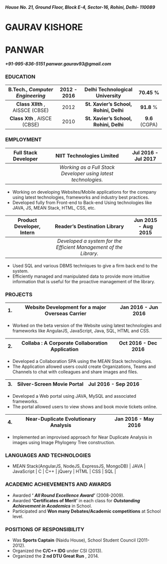 **_House No. 21, Ground Floor,
Block E-4, Sector-16,
Rohini, Delhi- 110089_**

# GAURAV KISHORE
# PANWAR

**_+91-995-836-5151
panwar.gaurav93@gmail.com_**

### EDUCATION

| **B.Tech.**, *Computer Engineering* | 2012 - 2016 | Delhi Technological University | 70.45 % |
|:-------------:|:-------------:|:-------------:|:-------------:|
| **Class XIIth** , AISSCE (CBSE)  | 2012 | **St. Xavier’s School, Rohini, Delhi** | **91.8** % |
| **Class Xth** , AISCE (CBSE) | 2010 | **St. Xavier’s School, Rohini, Delhi** | **9.6** (CGPA) |

### EMPLOYMENT
| Full Stack Developer | NIIT Technologies Limited | Jul 2016 - Jul 2017 |
|:-------------:|:-------------:|:-------------:|
|  | _Working as a Full Stack Developer using latest technologies._ |  |
* Working on developing Websites/Mobile applications for the company using latest technologies,
frameworks and industry best practices.
* Developed fully from Front-end to Back-end Using technologies like JAVA, JS, MEAN Stack, HTML, CSS, etc.

| Product Developer, Intern | Reader’s Destination Library | Jun 2015 - Aug 2015 |
|:-------------:|:-------------:|:-------------:|
|  | _Developed a system for the Efficient Management of the Library._ |  |
* Used SQL and various DBMS techniques to give a firm back end to the system.
* Efficiently managed and manipulated data to provide more intuitive information that is useful for the
proactive management of the library.

### PROJECTS

| 1. | Website Development for a major Overseas Carrier | Jan 2016 - Jun 2016 |
|:-------------:|:-------------:|:-------------:|
* Worked on the beta version of the Website using latest technologies and frameworks like AngularJS,
       JavaScript, Java, SQL, HTML and CSS.

| 2. | Collaba : A Corporate Collaboration Application | Oct 2016 - Dec 2016 |
|:-------------:|:-------------:|:-------------:|
* Developed a Collaboration SPA using the MEAN Stack technologies.
* The Application allowed users could create Organizations, Teams and Channels to chat with colleagues and
share images and files.

| 3. | Silver-Screen Movie Portal | Jul 2016 - Sep 2016 |
|:-------------:|:-------------:|:-------------:|
* Developed a Web portal using JAVA, MySQL and associated frameworks.
* The portal allowed users to view shows and book movie tickets online.

| 4. | Near-Duplicate Evolutionary Analysis | Jan 2016 - May 2016 |
|:-------------:|:-------------:|:-------------:|
* Implemented an improvised approach for Near Duplicate Analysis in images using Image Phylogeny Tree
construction.

### LANGUAGES AND TECHNOLOGIES
* MEAN Stack(AngularJS, NodeJS, ExpressJS, MongoDB) | JAVA | JavaScript | C | C++ | jQuery | HTML | CSS | SQL |

### ACADEMIC ACHIEVEMENTS AND AWARDS
* Awarded **‘** **_All Round Excellence Award’_** (2008-2009).
* Awarded **‘Certificates of Merit’** in each class for **_Outstanding Achievement in Academics_** in School.
* Participated and **Won many Debates/Academic competitions** at School level.

### POSITIONS OF RESPONSIBILITY
* Was **Sports Captain** (Naidu House), School Student Council (2011-2012).
* Organized the **C/C++ IDG** under CSI (2013).
* Organized the **2 nd DTU Great Run** , 2014.
